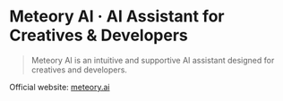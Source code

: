 # Meteory AI · AI Assistant for Creatives & Developers

> Meteory AI is an intuitive and supportive AI assistant designed for creatives and developers.

Official website: [meteory.ai](https://meteory.ai/)
